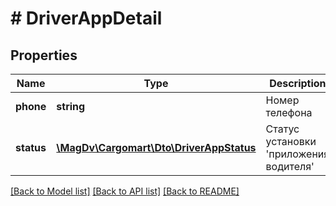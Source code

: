 # # DriverAppDetail

## Properties

Name | Type | Description | Notes
------------ | ------------- | ------------- | -------------
**phone** | **string** | Номер телефона |
**status** | [**\MagDv\Cargomart\Dto\DriverAppStatus**](DriverAppStatus.md) | Статус установки &#39;приложения водителя&#39; |

[[Back to Model list]](../../README.md#models) [[Back to API list]](../../README.md#endpoints) [[Back to README]](../../README.md)
